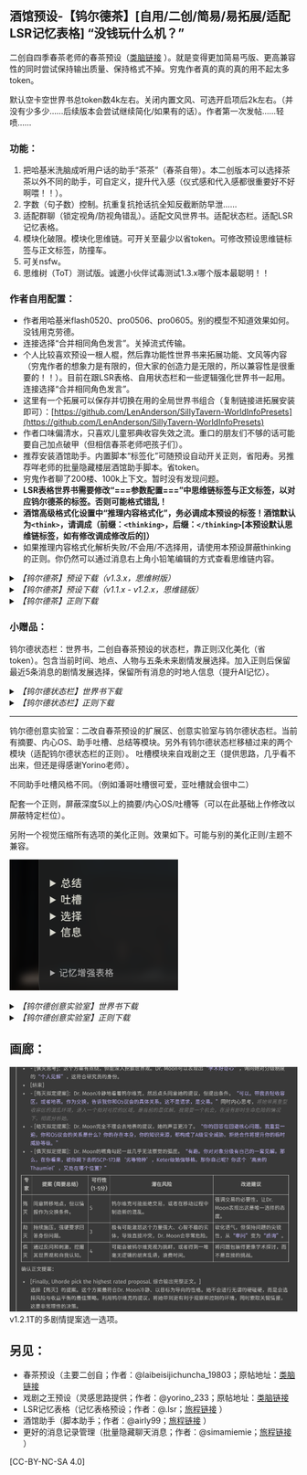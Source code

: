 ## 酒馆预设-【钨尔德茶】[自用/二创/简易/易拓展/适配LSR记忆表格] “没钱玩什么机？”

二创自四季春茶老师的春茶预设（[类脑链接](https://discord.com/channels/1134557553011998840/1374750516177010719) ）。就是变得更加简易丐版、更高兼容性的同时尝试保持输出质量、保持格式不掉。穷鬼作者真的真的真的用不起太多token。

默认空卡空世界书总token数4k左右。关闭内置文风、可选开启项后2k左右。（并没有少多少……后续版本会尝试继续简化/如果有的话）。作者第一次发帖……轻喷……

### 功能：
1. 把哈基米洗脑成听用户话的助手“茶茶”（春茶自带）。本二创版本可以选择茶茶以外不同的助手，可自定义，提升代入感（仪式感和代入感都很重要好不好啊喂！！）。
2. 字数（句子数）控制。抗重复抗抢话抗全知反截断防早泄……
3. 适配群聊（锁定视角/防视角错乱）。适配文风世界书。适配状态栏。适配LSR记忆表格。
4. 模块化破限。模块化思维链。可开关至最少以省token。可修改预设思维链标签与正文标签，防撞车。
5. 可关nsfw。
6. 思维树（ToT）测试版。诚邀小伙伴试毒测试1.3.x哪个版本最聪明！！

### 作者自用配置：

- 作者用哈基米flash0520、pro0506、pro0605。别的模型不知道效果如何。没钱用克劳德。
- 连接选择“合并相同角色发言”。关掉流式传输。
- 个人比较喜欢预设一根人棍，然后靠功能性世界书来拓展功能、文风等内容（穷鬼作者的想象力是有限的，但大家的创造力是无限的，所以兼容性是很重要的！！）。目前在跟LSR表格、自用状态栏和一些逻辑强化世界书一起用。连接选择“合并相同角色发言”。
- 这里有一个拓展可以保存并切换在用的全局世界书组合（复制链接进拓展安装即可）：[https://github.com/LenAnderson/SillyTavern-WorldInfoPresets](https://github.com/LenAnderson/SillyTavern-WorldInfoPresets)
- 作者口味偏清水，只喜欢儿童邪典收容失效之流。重口的朋友们不够的话可能要自己加点破甲（但相信春茶老师吧孩子们）。
- 推荐安装酒馆助手。内置脚本“标签化”可随预设自动开关正则，省阳寿。另推荐咩老师的批量隐藏楼层酒馆助手脚本。省token。
- 穷鬼作者聊了200楼、100k上下文。暂时没有发现问题。
- **LSR表格世界书需要修改“===参数配置===”中思维链标签与正文标签，以对应钨尔德茶的标签。否则可能格式错乱！**
- **酒馆高级格式化设置中“推理内容格式化”，务必调成本预设的标签！酒馆默认为`<think>`，请调成（前缀：`<thinking>`，后缀：`</thinking>`[本预设默认思维链标签，如有修改调成修改后的]）**
- 如果推理内容格式化解析失败/不会用/不选择用，请使用本预设屏蔽thinking的正则。你仍然可以通过消息右上角小铅笔编辑的方式查看思维链内容。

<details>
<summary><i>【钨尔德茶】预设下载（v1.3.x，思维树版）</i></summary>

v1.3.7T:
- 添加一个极简思维树。token数减少至500。回复时间减少至~1分钟。
- 之后可能就聚焦于精修上了。会把老的思维树（除了平展1）方案都删掉。
+ [【钨尔德茶】预设v1.3.7T.json](presets/【钨尔德茶】预设v1.3.7T.json)

v1.3.6T:
- 又改思维树架构了。但我觉得迭代了这么多版本，思考时间越来越长，智商倒不见得变高。
- 哎呀。希望有小伙伴试试毒。看看1.3.x的哪个版本最聪明。
+ [【钨尔德茶】预设v1.3.6T.json](presets/【钨尔德茶】预设v1.3.6T.json)

v1.3.5T:
- 添加了一个拆分版思维树，提升了思维树拆分目标的机制。例如解数独谜题，旧版可能会在第一轮的第一条思维路径把整个谜题解完，剩下的路径思考语言润色等，不符思维树的设计规范。
+ [【钨尔德茶】预设v1.3.5T.json](presets/【钨尔德茶】预设v1.3.5T.json)

v1.3.4T:
- 添加了多层思维树的选项。嗯。此处层数指执行评估的次数。单层思维树就是只生成一次分叉、只进行一次评估。
- 但感觉并没有聪明多少，甚至整个思维树版本比起思维链版好像也没有聪明多少，token倒是爆炸。不知是我提示词有误还是怎么着。测试思维树用的数独问题`please solve this 4x4 sudoku puzzle [[*,1,*,*],[*,*,2,*],[*,*,*,4],[1,*,*,*]] where * represents a cell to be filled in.`两者都能解出来。或许是因为我用的哈基米pro模型？我只知道flash模型也能用，不会掉格式。
- 也是人机自己改的自己。我只是负责精修。
+ [【钨尔德茶】预设v1.3.4T.json](presets/【钨尔德茶】预设v1.3.4T.json)

v1.3.3T:
- 测试版。修复了吞思维链的问题。
+ [【钨尔德茶】预设v1.3.3T.json](presets/【钨尔德茶】预设v1.3.3T.json)

v1.3.2T:
- 玩具版。思维链大改成了思维树。
- 暂未模块化。自定义思维树的话需自己修改。
- 是人机自己改的自己。所以叫自迭代版。
+ [【钨尔德茶】预设v1.3.2T-self-recur.json](presets/【钨尔德茶】预设v1.3.2T-self-recur.json)

</details>
<details>
<summary><i>【钨尔德茶】预设下载（v1.1.x - v1.2.x，思维链版）</i></summary>

v1.2.3
- 正式版。修复了吞思维链的问题。
+ [【钨尔德茶】预设v1.2.3.json](presets/【钨尔德茶】预设v1.2.3.json)

v1.2.1T:
- 所有配置项变为全局变量。允许世界书等访问或修改预设中的变量。配置世界书不是必需的。
- 提升破限效果（有吧？）
- 把配置区整合到了一块，方便复制粘贴。
- 删除了潘葛和纳哈，移动进了配置世界书里。（可以复制粘贴回来）
- 删掉了一大堆杂七杂八占视觉空间的强化选项。复制粘贴进了自定义区的注释里。
- 添加了一个回忆前文伏笔的功能。可选开关。感觉开后记忆强了些许。
- 添加了一个拟定多份剧情提案并选择的功能。
- 人机回复时间好像变长了，我不清楚是我网络原因还是预设原因，所以这个是测试版。
- 尾部卡思维链拆分过后，偶尔就会遇到开流式时人机忘记输出thinking的事。不知道为什么。待测试。（理论上开了合并同角色对话都是一样的）
+ [【钨尔德茶】预设v1.2.1T.json](presets/【钨尔德茶】预设v1.2.1T.json)
+ [【钨尔德茶配置】世界书v1.1.json](worldbooks/【钨尔德茶配置】世界书v1.1.json)

v1.2.0T:
- 只能使用配套世界书配置的测试版。
- 正式版会同时支持预设内配置和世界书配置。
+ [【钨尔德茶】预设v1.2.0T.json](presets/【钨尔德茶】预设v1.2.0T.json)
+ [【钨尔德茶配置】v1.json](worldbooks/【钨尔德茶配置】v1.json)

v1.1.4:
- 添加视角配置。
- 添加了一些自定义区。更方便缝合。
- 添加了加入斜体内心戏文本的选项。（你怎么这么喜欢戏剧之王？）
+ [【钨尔德茶】预设v1.1.4.json](presets/【钨尔德茶】预设v1.1.4.json)

v1.1.3:
- 测试版。修复了人机忘记首先输出`<thinking>`的问题。
- 修复思维链中XML标签未被包裹而导致错误格式化（不显示）的问题。
+ [【钨尔德茶】预设v1.1.3.json](presets/【钨尔德茶】预设v1.1.3.json)

v1.1.2:
- 修复了Post-Instruction中语言未同步配置语言的问题。
- 修复了一些其它地方中未同步配置选项的问题。（具体哪我忘了）
+ [【钨尔德茶】【春茶】预设v1.1.2.json](presets/【钨尔德茶】【春茶】预设v1.1.2.json)

v1.1.1:

- 添加了自定义助手的注释，更方便自定义
- 添加了长款破限（摘自春茶最新版，感谢春茶老师）
- 添加了互动模式/语言设置
- 更细致拆分了功能区的项目（语言、视角控制等）
- 预设信息中添加了思维链设置相关信息
+ [【钨尔德茶】【春茶】预设v1.1.1.json](presets/【钨尔德茶】【春茶】预设v1.1.1.json)

v1.1.0:
- 最初的版本。
+ [【钨尔德茶】【春茶】预设v1.1.0.json](presets/【钨尔德茶】【春茶】预设v1.1.0.json)
</details>

<details>
<summary><i>【钨尔德茶】正则下载</i></summary>

+ [【钨尔德茶】不显示content（减小间距）.json](regexes/【钨尔德茶】不显示content（减小间距）.json)

+ [【钨尔德茶】不发送字数控制标记.json](regexes/【钨尔德茶】不发送字数控制标记.json)

+ [【钨尔德茶】屏蔽thinking思维链（酒馆解析失效开）.json](regexes/【钨尔德茶】屏蔽thinking思维链（酒馆解析失效开）.json)
</details>


### 小赠品：

钨尔德状态栏：世界书，二创自春茶预设的状态栏，靠正则汉化美化（省token）。包含当前时间、地点、人物与五条未来剧情发展选择。加入正则后保留最近5条消息的剧情发展选择，保留所有消息的时地人信息（提升AI记忆）。

<details>
<summary><i>【钨尔德状态栏】世界书下载</i></summary>

v1.0.0:

- 最初的版本。
+ [【钨尔德状态栏】钨尔德自用状态栏v1.0.0.json](worldbooks/【钨尔德状态栏】钨尔德自用状态栏v1.0.0.json)
</details>

<details>
<summary><i>【钨尔德状态栏】正则下载</i></summary>

+ [【钨尔德状态栏】提示词隐藏choices[5].json](regexes/【钨尔德状态栏】提示词隐藏choices[5].json)

+ [【钨尔德状态栏】汉化information.json](regexes/【钨尔德状态栏】汉化information.json)

+ [【钨尔德状态栏】汉化choices.json](regexes/【钨尔德状态栏】汉化choices.json)
</details>

---
钨尔德创意实验室：二改自春茶预设的扩展区、创意实验室与钨尔德状态栏。当前有摘要、内心OS、助手吐槽、总结等模块。另外有钨尔德状态栏移植过来的两个模块（适配钨尔德状态栏的正则）。
吐槽模块来自戏剧之王（提供思路，几乎看不出来，但还是得感谢Yorino老师）。

不同助手吐槽风格不同。（例如潘哥吐槽很可爱，亚吐槽就会很中二）

配套一个正则，屏蔽深度5以上的摘要/内心OS/吐槽等（可以在此基础上作修改以屏蔽特定栏位）。

另附一个视觉压缩所有选项的美化正则。效果如下。可能与别的美化正则/主题不兼容。

![](gallery/ud_octopus_cat_dog_robin.png "下面记忆增强表格的CSS不被正则影响，是我在修改。")

<details>
<summary><i>【钨尔德创意实验室】世界书下载</i></summary>

v1.1.0:
- 添加了总结模块。与摘要不同的是总结会总结至一整个段落。并仅聚焦于本轮回复。
- 复制了钨尔德状态栏的信息、选择模块至此，适用状态栏的对应正则。（所以现在实验室变成了状态栏的纯纯上位替代了是吗？）
+ [【钨尔德趣味】钨尔德创意实验室v1.1.0.json](worldbooks/【钨尔德趣味】钨尔德创意实验室v1.1.0.json)

v1.0.0:

- 最初的版本。
+ [【钨尔德趣味】钨尔德创意实验室v1.0.0.json](worldbooks/【钨尔德趣味】钨尔德创意实验室v1.0.0.json)
</details>

<details>
<summary><i>【钨尔德创意实验室】正则下载</i></summary>

+ [【钨尔德趣味】不发送(摘要_内心os_吐槽)[5].json](regexes/【钨尔德趣味】不发送(摘要_内心os_吐槽)[5].json)
+ [【钨尔德趣味】不发送(摘要_总结_内心os_吐槽)[5].json](regexes/【钨尔德趣味】不发送(摘要_总结_内心os_吐槽)[5].json)
+ [【钨尔德趣味】视觉压缩所有选项（可能与其它美化正则不兼容）.json](regexes/【钨尔德趣味】视觉压缩所有选项（可能与其它美化正则不兼容）.json)
</details>

## 画廊：
![](gallery/pw_bros_of_deed.png)
v1.2.1T的多剧情提案选一选项。

## 另见：

- 春茶预设（主要二创自；作者：@laibeisijichuncha_19803；原帖地址：[类脑链接](https://discord.com/channels/1134557553011998840/1374750516177010719%EF%BC%89)
- 戏剧之王预设（灵感思路提供；作者：@yorino_233；原帖地址：[类脑链接](https://discord.com/channels/1134557553011998840/1355588349196243145%EF%BC%89)
- LSR记忆表格（记忆表格预设；作者：@.lsr；[旅程链接](https://discord.com/channels/1291925535324110879/1361647748738322432) ）
- 酒馆助手（脚本助手；作者：@airly99；[旅程链接](https://discord.com/channels/1291925535324110879/1363482767421341868) ）
- 更好的消息记录管理（批量隐藏聊天消息；作者：@simamiemie；[旅程链接](https://discord.com/channels/1291925535324110879/1370465356828901506) ）

[CC-BY-NC-SA 4.0]